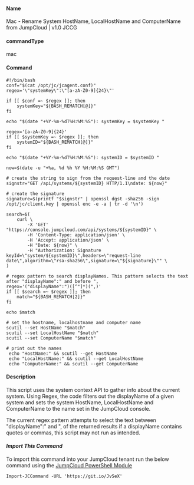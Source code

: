 #### Name

Mac - Rename System HostName, LocalHostName and ComputerName from JumpCloud | v1.0 JCCG

#### commandType

mac

#### Command

```
#!/bin/bash
conf="$(cat /opt/jc/jcagent.conf)"
regex='\"systemKey\":\"[a-zA-Z0-9]{24}\"'

if [[ $conf =~ $regex ]]; then
    systemKey="${BASH_REMATCH[@]}"
fi

echo "$(date "+%Y-%m-%dT%H:%M:%S"): systemKey = $systemKey "

regex='[a-zA-Z0-9]{24}'
if [[ $systemKey =~ $regex ]]; then
    systemID="${BASH_REMATCH[@]}"
fi

echo "$(date "+%Y-%m-%dT%H:%M:%S"): systemID = $systemID "

now=$(date -u "+%a, %d %h %Y %H:%M:%S GMT")

# create the string to sign from the request-line and the date
signstr="GET /api/systems/${systemID} HTTP/1.1\ndate: ${now}"

# create the signature
signature=$(printf "$signstr" | openssl dgst -sha256 -sign /opt/jc/client.key | openssl enc -e -a | tr -d '\n')

search=$(
    curl \
        -X 'GET' "https://console.jumpcloud.com/api/systems/${systemID}" \
        -H 'Content-Type: application/json' \
        -H 'Accept: application/json' \
        -H "Date: ${now}" \
        -H "Authorization: Signature keyId=\"system/${systemID}\",headers=\"request-line date\",algorithm=\"rsa-sha256\",signature=\"${signature}\"" \
)

# regex pattern to search displayNames. This pattern selects the text after "displayName":" and before ",
regex='("displayName":")([^"]*)(",)'
if [[ $search =~ $regex ]]; then
    match="${BASH_REMATCH[2]}"
fi

echo $match

# set the hostname, localhostname and computer name
scutil --set HostName "$match"
scutil --set LocalHostName "$match"
scutil --set ComputerName "$match"

# print out the names 
 echo "HostName:" && scutil --get HostName
 echo "LocalHostName:" && scutil --get LocalHostName
 echo "ComputerName:" && scutil --get ComputerName
```

#### Description

This script uses the system context API to gather info about the current system. Using Regex, the code filters out the displayName of a given system and sets the system HostName, LocalHostName and ComputerName to the name set in the JumpCloud console.

The current regex pattern attempts to select the text between "displayName":" and ", of the returned results if a displayName contains quotes or commas, this script may not run as intended.

#### *Import This Command*

To import this command into your JumpCloud tenant run the below command using the [JumpCloud PowerShell Module](https://github.com/TheJumpCloud/support/wiki/Installing-the-JumpCloud-PowerShell-Module)

```
Import-JCCommand -URL 'https://git.io/JvSeX'
```
